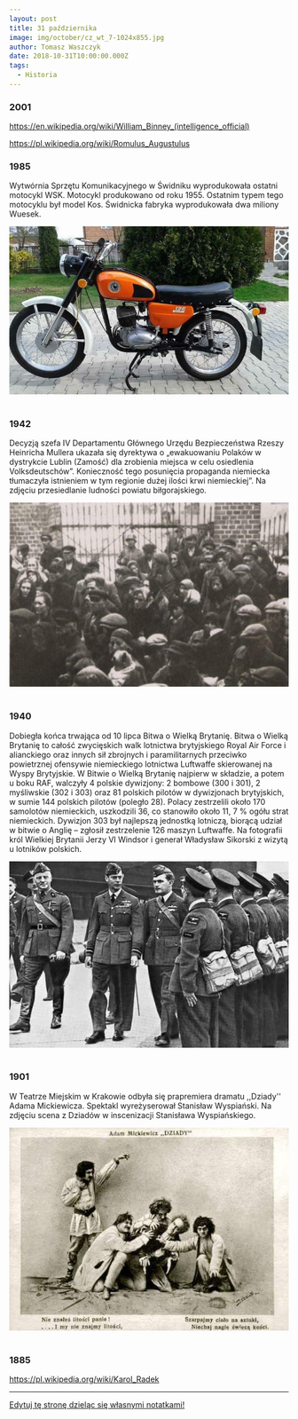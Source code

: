 ```yaml
---
layout: post
title: 31 października
image: img/october/cz_wt_7-1024x855.jpg
author: Tomasz Waszczyk
date: 2018-10-31T10:00:00.000Z
tags:
  - Historia
---
```


### 2001

https://en.wikipedia.org/wiki/William_Binney_(intelligence_official)

https://pl.wikipedia.org/wiki/Romulus_Augustulus

### 1985

Wytwórnia Sprzętu Komunikacyjnego w Świdniku wyprodukowała ostatni motocykl WSK. Motocykl produkowano od roku 1955.
Ostatnim typem tego motocyklu był model Kos. Świdnicka fabryka wyprodukowała dwa miliony Wuesek.

<img src="./img/october/wueska.jpg"/><br><br>

### 1942

Decyzją szefa IV Departamentu Głównego Urzędu Bezpieczeństwa Rzeszy Heinricha Mullera ukazała się dyrektywa o  „ewakuowaniu Polaków w dystrykcie Lublin (Zamość) dla zrobienia miejsca w celu osiedlenia Volksdeutschów”.
Konieczność tego posunięcia propaganda niemiecka tłumaczyła istnieniem w tym regionie dużej ilości krwi niemieckiej”.
Na zdjęciu przesiedlanie ludności powiatu biłgorajskiego.

<img src="./img/october/odezwa2.jpg"/><br><br>

### 1940

Dobiegła końca trwająca od 10 lipca Bitwa o Wielką Brytanię. Bitwa o Wielką Brytanię to całość zwycięskich walk lotnictwa brytyjskiego Royal Air Force i alianckiego oraz innych sił zbrojnych i paramilitarnych przeciwko powietrznej ofensywie niemieckiego lotnictwa Luftwaffe skierowanej na Wyspy Brytyjskie.
W Bitwie o Wielką Brytanię najpierw w składzie, a potem u boku RAF, walczyły 4 polskie dywizjony: 2 bombowe (300 i 301), 2 myśliwskie (302 i 303) oraz 81 polskich pilotów w dywizjonach brytyjskich, w sumie 144 polskich pilotów (poległo 28).
Polacy zestrzelili około 170 samolotów niemieckich, uszkodzili 36, co stanowiło około 11, 7 % ogółu strat niemieckich.
Dywizjon 303 był najlepszą jednostką lotniczą, biorącą udział w bitwie o Anglię – zgłosił zestrzelenie 126 maszyn Luftwaffe.
Na fotografii król Wielkiej Brytanii Jerzy VI Windsor i generał Władysław Sikorski z wizytą u lotników polskich.

<img src="./img/october/wb.jpg"/><br><br>

### 1901

W Teatrze Miejskim w Krakowie odbyła się prapremiera dramatu ,,Dziady'' Adama Mickiewicza.
Spektakl wyreżyserował Stanisław Wyspiański.
Na zdjęciu scena z Dziadów w inscenizacji Stanisława Wyspiańskiego.

<img src="./img/october/dziady.jpg"/><br><br>

### 1885

https://pl.wikipedia.org/wiki/Karol_Radek

---

<a href="https://github.com/TomaszWaszczyk/historia.waszczyk.com/edit/master/src/content/october-31.md" target="_blank">Edytuj tę stronę dzieląc się własnymi notatkami!</a>
